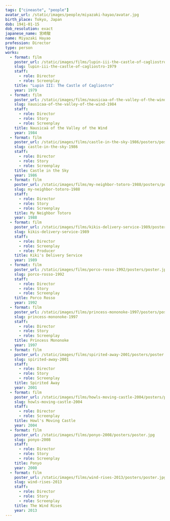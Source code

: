 ```yaml
---
tags: ["cineaste", "people"]
avatar_url: /static/images/people/miyazaki-hayao/avatar.jpg
birth_place: Tokyo, Japan
dob: 1941-01-15
dob_resolution: exact
japanese_name: 宮崎駿
name: Miyazaki Hayao
profession: Director
type: person
works:
  - format: film
    poster_url: /static/images/films/lupin-iii-the-castle-of-cagliostro-1979/posters/poster.jpg
    slug: lupin-iii-the-castle-of-cagliostro-1979
    staff:
      - role: Director
      - role: Screenplay
    title: "Lupin III: The Castle of Cagliostro"
    year: 1979
  - format: film
    poster_url: /static/images/films/nausicaa-of-the-valley-of-the-wind-1984/posters/poster.jpg
    slug: nausicaa-of-the-valley-of-the-wind-1984
    staff:
      - role: Director
      - role: Story
      - role: Screenplay
    title: Nausicaä of the Valley of the Wind
    year: 1984
  - format: film
    poster_url: /static/images/films/castle-in-the-sky-1986/posters/poster.jpg
    slug: castle-in-the-sky-1986
    staff:
      - role: Director
      - role: Story
      - role: Screenplay
    title: Castle in the Sky
    year: 1986
  - format: film
    poster_url: /static/images/films/my-neighbor-totoro-1988/posters/poster.jpg
    slug: my-neighbor-totoro-1988
    staff:
      - role: Director
      - role: Story
      - role: Screenplay
    title: My Neighbor Totoro
    year: 1988
  - format: film
    poster_url: /static/images/films/kikis-delivery-service-1989/posters/poster.jpg
    slug: kikis-delivery-service-1989
    staff:
      - role: Director
      - role: Screenplay
      - role: Producer
    title: Kiki's Delivery Service
    year: 1989
  - format: film
    poster_url: /static/images/films/porco-rosso-1992/posters/poster.jpg
    slug: porco-rosso-1992
    staff:
      - role: Director
      - role: Story
      - role: Screenplay
    title: Porco Rosso
    year: 1992
  - format: film
    poster_url: /static/images/films/princess-mononoke-1997/posters/poster.jpg
    slug: princess-mononoke-1997
    staff:
      - role: Director
      - role: Story
      - role: Screenplay
    title: Princess Mononoke
    year: 1997
  - format: film
    poster_url: /static/images/films/spirited-away-2001/posters/poster.jpg
    slug: spirited-away-2001
    staff:
      - role: Director
      - role: Story
      - role: Screenplay
    title: Spirited Away
    year: 2001
  - format: film
    poster_url: /static/images/films/howls-moving-castle-2004/posters/poster.jpg
    slug: howls-moving-castle-2004
    staff:
      - role: Director
      - role: Screenplay
    title: Howl's Moving Castle
    year: 2004
  - format: film
    poster_url: /static/images/films/ponyo-2008/posters/poster.jpg
    slug: ponyo-2008
    staff:
      - role: Director
      - role: Story
      - role: Screenplay
    title: Ponyo
    year: 2008
  - format: film
    poster_url: /static/images/films/wind-rises-2013/posters/poster.jpg
    slug: wind-rises-2013
    staff:
      - role: Director
      - role: Story
      - role: Screenplay
    title: The Wind Rises
    year: 2013
---
```

